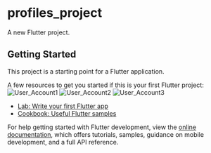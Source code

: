 # profiles_project

A new Flutter project.

## Getting Started

This project is a starting point for a Flutter application.

A few resources to get you started if this is your first Flutter project:
![User_Account1](https://github.com/hooshyara/Flutter_Make_Profile/assets/149066719/77407b7f-54c0-46fe-8d55-7c76afeeb531)
![User_Account2](https://github.com/hooshyara/Flutter_Make_Profile/assets/149066719/eac09417-8b2f-4925-9f38-32d8b92f289e)
![User_Account3](https://github.com/hooshyara/Flutter_Make_Profile/assets/149066719/bd6573a1-eecd-4167-8e6a-164281cf705c)
- [Lab: Write your first Flutter app](https://docs.flutter.dev/get-started/codelab)
- [Cookbook: Useful Flutter samples](https://docs.flutter.dev/cookbook)

For help getting started with Flutter development, view the
[online documentation](https://docs.flutter.dev/), which offers tutorials,
samples, guidance on mobile development, and a full API reference.
